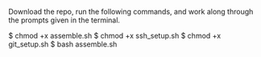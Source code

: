 Download the repo, run the following commands, and work along through the prompts given in the terminal.

$ chmod +x assemble.sh
$ chmod +x ssh_setup.sh
$ chmod +x git_setup.sh
$ bash assemble.sh
